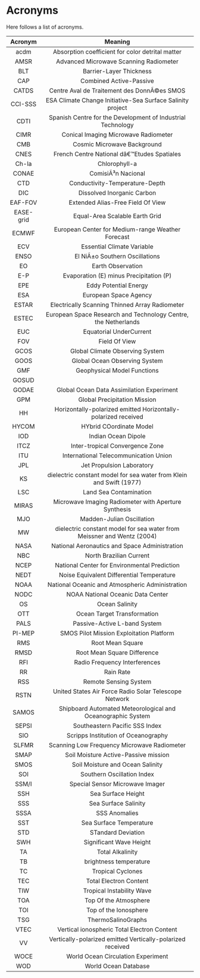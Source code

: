 # Acronyms

Here follows a list of acronyms.

| Acronym | Meaning |  
| :-: | :-: |
|acdm | Absorption coefficient for color detrital matter |
|AMSR |	Advanced Microwave Scanning Radiometer |
|BLT | 	Barrier-Layer Thickness |
|CAP |	Combined Active-Passive | 
|CATDS |	Centre Aval de Traitement des DonnÃ©es SMOS |
|CCI-SSS | ESA Climate Change Initiative-Sea Surface Salinity project | 
|CDTI |	Spanish Centre for the Development of Industrial Technology |
|CIMR |	Conical Imaging Microwave Radiometer |
|CMB |	Cosmic Microwave Background |
|CNES |	French Centre National dâ€™Etudes Spatiales |
|Ch-la |	Chlorophyll-a  |
|CONAE	| ComisiÃ³n Nacional| de Actividades Espaciales |
|CTD |	Conductivity-Temperature-Depth |
|DIC |	Dissolved Inorganic Carbon |
|EAF-FOV |	Extended Alias-Free Field Of View |
|EASE-grid	| Equal-Area Scalable Earth Grid |
|ECMWF |	European Center for Medium-range Weather Forecast |
|ECV |	Essential Climate Variable |
|ENSO |	El NiÃ±o Southern Oscillations |
|EO	| Earth Observation |
|E-P |	Evaporation (E) minus Precipitation (P) |
|EPE |	Eddy Potential Energy |
|ESA | 	European Space Agency |
|ESTAR |  	Electrically Scanning Thinned Array Radiometer |
|ESTEC |	European Space Research and Technology Centre, the Netherlands |
|EUC | 	Equatorial UnderCurrent |
| FOV |	Field Of View |
| GCOS |  	Global Climate Observing System |
| GOOS |	Global Ocean Observing System |
| GMF |	Geophysical Model Functions |
| GOSUD || Global Ocean Surface Underway Data |
|GODAE | 	Global Ocean Data Assimilation Experiment |
|GPM  |	Global Precipitation Mission |
|HH  |	Horizontally-polarized emitted Horizontally-polarized received |
| HYCOM | 	HYbrid COordinate Model |
|IOD |	Indian Ocean Dipole |
|ITCZ | 	Inter-tropical Convergence Zone |
|ITU |	International Telecommunication Union |
|JPL | 	Jet Propulsion Laboratory |
|KS |	dielectric constant model for sea water from Klein and Swift (1977) |
|LSC | 	Land Sea Contamination |
|MIRAS | 	Microwave Imaging Radiometer with Aperture Synthesis |
|MJO |	Madden-Julian Oscillation |
|MW	|dielectric constant model for sea water from Meissner and Wentz (2004) |
|NASA | 	National Aeronautics and Space Administration |
|NBC |	North Brazilian Current |
|NCEP | 	National Center for Environmental Prediction |
| NEDT | 	Noise Equivalent Differential Temperature |
|NOAA |	National Oceanic and Atmospheric Administration |
|NODC |	NOAA National Oceanic Data Center |
|OS | 	Ocean Salinity |
|OTT | 	Ocean Target Transformation |
|PALS | 	Passive-Active L-band System |
|PI-MEP | 	SMOS Pilot Mission Exploitation Platform |
| RMS |	Root Mean Square |
|RMSD |	Root Mean Square Difference |
|RFI | 	Radio Frequency Interferences |
| RR | 	Rain Rate |
| RSS |	Remote Sensing System |
|RSTN |	United States Air Force Radio Solar Telescope Network |
|SAMOS | 	Shipboard Automated Meteorological and Oceanographic System |
|SEPSI |	Southeastern Pacific SSS Index |
|SIO | 	Scripps Institution of Oceanography |
|SLFMR | 	Scanning Low Frequency Microwave Radiometer |
|SMAP |  	Soil Moisture Active-Passive mission |
|SMOS |  	Soil Moisture and Ocean Salinity |
|SOI | 	Southern Oscillation Index |
|SSM/I | 	Special Sensor Microwave Imager |
|SSH |   	Sea Surface Height |
|SSS |     	Sea Surface Salinity |
|SSSA |   	SSS Anomalies |
|SST |     	Sea Surface Temperature |
|STD |	STandard Deviation |
|SWH |	Significant Wave Height |
|TA |	Total Alkalinity |
|TB |     	brightness temperature |
|TC |	Tropical Cyclones |
|TEC | 	Total Electron Content |
|TIW | 	Tropical Instability Wave |
| TOA | Top Of the Atmosphere |
| TOI | Top of the Ionosphere | 
|TSG  |	ThermoSalinoGraphs |
|VTEC | 	Vertical ionospheric Total Electron Content |
|VV |  	Vertically-polarized emitted Vertically-polarized received |
|WOCE |	World Ocean Circulation Experiment |
|WOD |	World Ocean Database |


